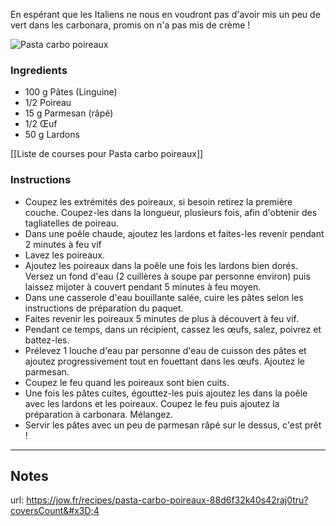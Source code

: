 En espérant que les Italiens ne nous en voudront pas d'avoir mis un peu de vert dans les carbonara, promis on n'a pas mis de crème !

![Pasta carbo poireaux](https://static.jow.fr/304x304/recipes/SnuQhlGqDYM0yQ.png)

### Ingredients

- 100 g Pâtes (Linguine)
- 1/2   Poireau
- 15 g Parmesan (râpé)
- 1/2   Œuf
- 50 g Lardons

[[Liste de courses pour Pasta carbo poireaux]]
### Instructions

- Coupez les extrémités des poireaux, si besoin retirez la première couche. Coupez-les dans la longueur, plusieurs fois, afin d'obtenir des tagliatelles de poireau.
- Dans une poêle chaude, ajoutez les lardons et faites-les revenir pendant 2 minutes à feu vif
- Lavez les poireaux.
- Ajoutez les poireaux dans la poêle une fois les lardons bien dorés. Versez un fond d'eau (2 cuillères à soupe par personne environ) puis laissez mijoter à couvert pendant 5 minutes à feu moyen.
- Dans une casserole d'eau bouillante salée, cuire les pâtes selon les instructions de préparation du paquet. 
- Faites revenir les poireaux 5 minutes de plus à découvert à feu vif. 
- Pendant ce temps, dans un récipient, cassez les œufs, salez, poivrez et battez-les.
- Prélevez 1 louche d'eau par personne d'eau de cuisson des pâtes et ajoutez progressivement tout en fouettant dans les œufs. Ajoutez le parmesan.
- Coupez le feu quand les poireaux sont bien cuits.
- Une fois les pâtes cuites, égouttez-les puis ajoutez les dans la poêle avec les lardons et les poireaux. Coupez le feu puis ajoutez la préparation à carbonara. Mélangez.
- Servir les pâtes avec un peu de parmesan râpé sur le dessus, c'est prêt ! 

-----

## Notes
url: https://jow.fr/recipes/pasta-carbo-poireaux-88d6f32k40s42raj0tru?coversCount&#x3D;4 